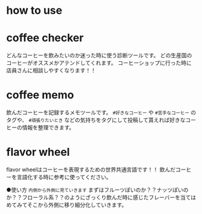 # how to use

# coffee checker 
どんなコーヒーを飲みたいのか迷った時に使う診断ツールです。
どの生産国のコーヒーがオススメかアテンドしてくれます。
コーヒーショップに行った時に店員さんに相談しやすくなります！！
# coffee memo 
飲んだコーヒーを記録するメモツールです。
``#好きなコーヒー`` や ``#苦手なコーヒー`` のタグや、
``#頑張りたいとき`` などの気持ちをタグにして投稿して貰えれば好きなコーヒーの情報を整理できます。
# flavor wheel
flavor wheelはコーヒーを表現するための世界共通言語です！！
飲んだコーヒーを言語化する時に参考に使ってください。

●使い方
``内側から外側に見ていきます``
まずはフルーツぽいのか？？ナッツぽいのか？？フローラル系？？のようにざっくり飲んだ時に感じたフレーバーを当てはめてみてそこから外側に移り細分化していきます。

